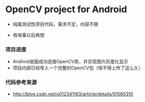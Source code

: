  # OpenCV project for Android

 * 纯属测试性项目代码，需求不定，内容不限

 * 有啥事以后再想

 ### 项目进度
 * Android层面成功连接OpenCV库，并实现图片灰度化显示
 * 项目内部已经导入一个完整的OpenCV包（怪不得上传了这么久）


 ### 代码参考来源
 * http://blog.csdn.net/u012341163/article/details/51065310